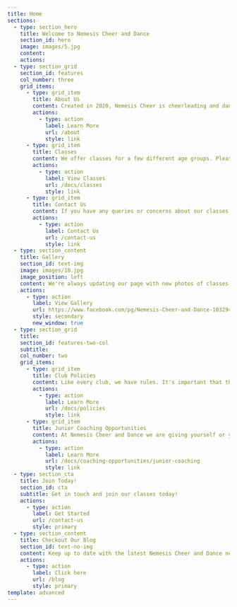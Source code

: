 ```yaml
---
title: Home
sections:
  - type: section_hero
    title: Welcome to Nemesis Cheer and Dance
    section_id: hero
    image: images/5.jpg
    content: 
    actions:
  - type: section_grid
    section_id: features
    col_number: three
    grid_items:
      - type: grid_item
        title: About Us
        content: Created in 2020, Nemesis Cheer is cheerleading and dance group in Northern Ireland run by qualified and experienced cheerleaders.
        actions:
          - type: action
            label: Learn More
            url: /about
            style: link
      - type: grid_item
        title: Classes
        content: We offer classes for a few different age groups. Please check out our "classes" information on the "Learn More" page to see what each one offers.
        actions:
          - type: action
            label: View Classes
            url: /docs/classes
            style: link
      - type: grid_item
        title: Contact Us
        content: If you have any queries or concerns about our classes or what we offer please get in touch with us. You can also contact us on Social Media.
        actions:
          - type: action
            label: Contact Us
            url: /contact-us
            style: link
  - type: section_content
    title: Gallery
    section_id: text-img
    image: images/10.jpg
    image_position: left
    content: We're always updating our page with new photos of classes and updates! Like our Facebook page to keep track of any new photos or updates!
    actions:
      - type: action
        label: View Gallery
        url: https://www.facebook.com/pg/Nemesis-Cheer-and-Dance-103294621499609/photos/?tab=album&album_id=103313164831088&ref=page_internal
        style: secondary
        new_window: true
  - type: section_grid
    title: 
    section_id: features-two-col
    subtitle: 
    col_number: two
    grid_items:
      - type: grid_item
        title: Club Policies
        content: Like every club, we have rules. It's important that these are followed when joining Nemesis Cheer and Dance. Please read over them if you're thinking about joining us.
        actions:
          - type: action
            label: Learn More
            url: /docs/policies
            style: link
      - type: grid_item
        title: Junior Coaching Opportunities
        content: At Nemesis Cheer and Dance we are giving yourself or your child coaching opportunities to help out at our classes.
        actions:
          - type: action
            label: Learn More
            url: /docs/coaching-opportunities/junior-coaching
            style: link
  - type: section_cta
    title: Join Today!
    section_id: cta
    subtitle: Get in touch and join our classes today!
    actions:
      - type: action
        label: Get Started
        url: /contact-us
        style: primary
  - type: section_content
    title: Checkout Our Blog
    section_id: text-no-img
    content: Keep up to date with the latest Nemesis Cheer and Dance news!
    actions:
      - type: action
        label: Click here
        url: /blog
        style: primary
template: advanced
---
```

